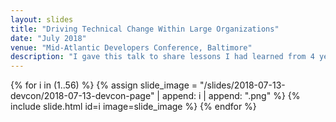 ```yaml
---
layout: slides
title: "Driving Technical Change Within Large Organizations"
date: "July 2018"
venue: "Mid-Atlantic Developers Conference, Baltimore"
description: "I gave this talk to share lessons I had learned from 4 years building modern cloud-based software in the federal government. Our team had previously launched the first cloud-based system at Centers for Medicare and Medicaid and successfully integrated numerous Silicon Valley software development practices into the agency. I lost the speaker notes, so I only have the slides for this talk."
---
```


{% for i in (1..56) %}
  {% assign slide_image = "/slides/2018-07-13-devcon/2018-07-13-devcon-page" | append: i | append: ".png" %}
  {% include slide.html id=i image=slide_image %}
{% endfor %} 
